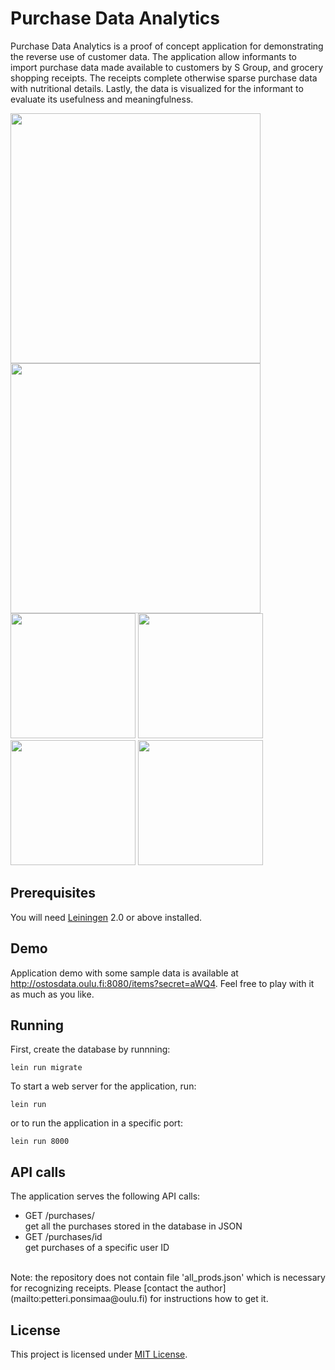 # Purchase Data Analytics

Purchase Data Analytics is a proof of concept application for demonstrating the reverse use of customer data. The application allow informants to import purchase data made available to customers by S Group, and grocery shopping receipts. The receipts complete otherwise sparse purchase data with nutritional details. Lastly, the data is visualized for the informant to evaluate its usefulness and meaningfulness.

<a target="_blank" href="https://gitlab.com/petterip/purchase-data/raw/master/dev-resources/screenshot_items.jpg">
<img src="https://gitlab.com/petterip/purchase-data/raw/master/dev-resources/screenshot_items.jpg" width=400></a>
<a target="_blank" href="https://gitlab.com/petterip/purchase-data/raw/master/dev-resources/screenshot_purchases.jpg">
<img src="https://gitlab.com/petterip/purchase-data/raw/master/dev-resources/screenshot_purchases.jpg" width=400></a>
<a target="_blank" href="https://gitlab.com/petterip/purchase-data/raw/master/dev-resources/screenshot_proto1.jpg">
<img src="https://gitlab.com/petterip/purchase-data/raw/master/dev-resources/screenshot_proto1.jpg" width=200></a>
<a target="_blank" href="https://gitlab.com/petterip/purchase-data/raw/master/dev-resources/screenshot_proto2a.jpg">
<img src="https://gitlab.com/petterip/purchase-data/raw/master/dev-resources/screenshot_proto2a.jpg" width=200></a>
<a target="_blank" href="https://gitlab.com/petterip/purchase-data/raw/master/dev-resources/screenshot_proto2b.jpg">
<img src="https://gitlab.com/petterip/purchase-data/raw/master/dev-resources/screenshot_proto2b.jpg" width=200></a>
<a target="_blank" href="https://gitlab.com/petterip/purchase-data/raw/master/dev-resources/screenshot_proto3.jpg">
<img src="https://gitlab.com/petterip/purchase-data/raw/master/dev-resources/screenshot_proto3.jpg" width=200></a>

## Prerequisites

You will need [Leiningen][1] 2.0 or above installed.

[1]: https://github.com/technomancy/leiningen

## Demo

Application demo with some sample data is available at http://ostosdata.oulu.fi:8080/items?secret=aWQ4. Feel free to play with it as much as you like.

## Running

First, create the database by runnning:

    lein run migrate 

To start a web server for the application, run:

    lein run
    
or to run the application in a specific port:

    lein run 8000

## API calls

The application serves the following API calls:

* GET /purchases/ <br/>get all the purchases stored in the database in JSON
* GET /purchases/id <br/>get purchases of a specific user ID

<br/>
Note: the repository does not contain file 'all_prods.json' which is necessary for recognizing receipts. Please [contact the author](mailto:petteri.ponsimaa@oulu.fi) for instructions how to get it.

## License

This project is licensed under [MIT License](http://opensource.org/licenses/MIT).